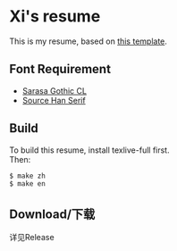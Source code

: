 # Xi's resume

This is my resume, based on [this template](https://github.com/ice1000/resume).

## Font Requirement

* [Sarasa Gothic CL](https://github.com/be5invis/Sarasa-Gothic)
* [Source Han Serif](https://github.com/adobe-fonts/source-han-serif)

## Build

To build this resume, install texlive-full first.<br/>
Then:

```bash
$ make zh
$ make en
```

## Download/下载

详见Release
